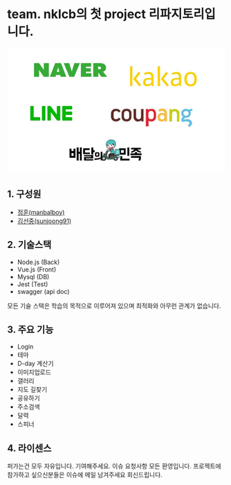 # team. nklcb의 첫 project 리파지토리입니다.

![네카라쿠배](./assets/images/logo.jpg)

## 1. 구성원
 - [정훈(manbalboy)](https://github.com/manbalboy)
 - [김선중(sunjoong91)](https://github.com/sunjoong91)

## 2. 기술스택
- Node.js (Back)
- Vue.js  (Front)
- Mysql   (DB)
- Jest    (Test)
- swagger (api doc)

모든 기술 스택은 학습의 목적으로 이루어져 있으며 최적화와 아무런 관계가 없습니다. 

## 3. 주요 기능
 - Login
 - 테마 
 - D-day 계산기
 - 이미지업로드
 - 갤러리
 - 지도 길찾기
 - 공유하기 
 - 주소검색
 - 달력
 - 스피너

 ## 4. 라이센스
 퍼가는건 모두 자유입니다. 기여해주세요. 이슈 요청사항 모든 환영입니다.
 프로젝트에 참가하고 싶으신분들은 이슈에 메일 남겨주세요 회신드립니다. 